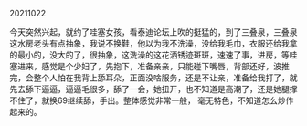 20211022

今天突然兴起，就约了哇塞女孩，看泰迪论坛上吹的挺猛的，到了三叠泉，三叠泉这水房老头有点抽象，我说不换鞋，他以为我不洗澡，没给我毛巾，衣服还给我拿的最小的，没大的了，很抽象，这洗澡的这花洒锈迹斑斑，速速了事，进房，等哇塞进来，感觉是个少妇了，先抱下，准备亲亲，只能碰下嘴唇，背部还好，波推完，会整个人怕在我背上舔耳朵，正面没啥服务，还是不让亲，准备给我打了，就先去舔下逼逼，逼逼毛很多，舔了一会，她扭开，也不知道是高潮了，还是她腿撑不住了，就换69继续舔，手出。整体感觉非常一般， 毫无特色，不知道怎么炒作起来的。